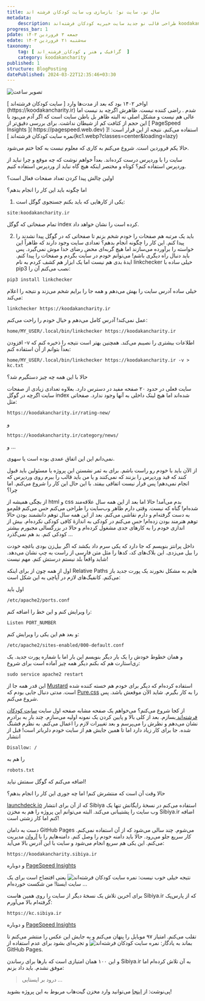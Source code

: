 ```yaml
---
title: سال نو، سایت نو؛ بازسازی وب سایت کودکان فرشته اند
metadata: 
    description: طراحی قالب نو جدید سایت خیریه کودکان فرشته‌اند koodakancharity.ir
progress_bar: 1
pdate: جمعه ۳ فروردین ۱۴۰۳
edate: سه‌شنبه ۲۱ فروردین ۱۴۰۳
taxonomy:
    tag: [ گرافیک , هنر , کودکان_فرشته_اند  ]
    category: koodakancharity
published: 1
structure: BlogPosting
datePublished: 2024-03-22T12:35:46+03:30
---
```

![ تصویر ساعت ](kc0.webp?classes=center&loading=lazy)
<div class="align-center">
</div>
اواخر ۱۴۰۲ بود که بعد از مدت‌ها وارد 
[ سایت کودکان فرشته‌اند ](https://koodakancharity.ir) 
شدم . راضی کننده نیست. ظاهرش اگرچه بد نیست اما عالی هم نیست و مشکل اصلی نه البته ظاهر بل باطن سایت است که اگر آدم می‌بود با این حجم از کثافت کم از شیطان نداشت. برای بررسی دقیق‌تر از 
[ PageSpeed Insights ]( https://pagespeed.web.dev)
استفاده می‌کنم. نتیجه از این قرار است:
![ نمره سایت کودکان فرشته‌اند  ](kc1.webp?classes=center&loading=lazy)

حالا یکم فروردین است. شروع می‌کنم به کاری که معلوم نیست به کجا ختم می‌شود.

سایت را با وردپرس درست کرده‌اند. بعداً خواهم نوشت که چه موقع و چرا نباید از وردپرس استفاده کنم؟ کوتاه و مختصر اینکه هیچ گاه نباید از وردپرس استفاده کنیم. 

اولین چالش پیدا کردن تعداد صفحات فعال است؟ 

اما چگونه باید این کار را انجام بدهم؟

1. یکی از کارهایی که باید بکنم جستجوی گوگل است:

```
site:koodakancharity.ir
```

تمام صفحاتی که گوگل index کرده است را نشان خواهد داد.

2. باید یک مرتبه هم صفحات را خودم شخم بزنم تا صفحاتی که در گوگل پیدا نشدند را پیدا کنم. این کار را چگونه انجام بدهم؟ تعدادی سایت وجود دارند که ظاهراً این خواسته را برآورده می‌سازند اما هیچ گربه‌ای محض رضای خدا موش نمی‌گیرد. پس باید دنبال راه دیگری باشم! می‌توانم خودم در سایت بگردم و صفحات را پیدا کنم. ایدهٔ بدی هم نیست اما یک ابزار هم کشف کردم به نام linkchecker
خیلی ساده با pip3 نصب می‌کنم آن را:
```
pip3 install linkchecker
```

خیلی ساده آدرس سایت را بهش می‌دهم و همه جا را برایم شخم می‌زند و نتیجه را اعلام می‌کند:
```
linkchecker https://koodakancharity.ir
```

عمل نمی‌کند! آدرس کامل می‌دهم و خیال خودم را راحت می‌کنم:
```
home/MY_USER/.local/bin/linkchecker https://koodakancharity.ir
```

افزودن -v اطلاعات بیشتری را نصیبم می‌کند. همچنین بهتر است نتیجه را ذخیره کنم که بعداً بتوانم از آن استفاده کنم:
```
home/MY_USER/.local/bin/linkchecker https://koodakancharity.ir -v > kc.txt
```

حالا با این همه چه چیز دستگیرم شد؟

سایت فعلی در حدود ۲۰ صفحه مفید در دسترس دارد. بعلاوه تعدادی زیادی از صفحات سایت اگرچه در گوگل index شده‌اند اما هیچ لینک داخلی به آنها وجود ندارد. صفحاتی مثل:
```
https://koodakancharity.ir/rating-new/
```
و
```
https://koodakancharity.ir/category/news/
```
و ...

نمی‌دانم این این اتفاق عمدی بوده است یا سهوی. 

از الآن باید با خودم رو راست باشم. برای به ثمر نشستن این پروژه یا مسئولین باید قبول کنند که قید وردپرس را بزنند که نمی‌کنند و یا من باید قالب را ببرم روی وردپرس که انجام نمی‌دهم! پس قرار نیست اتفاقی بیفتد. با این حال این کار را شروع می‌کنم. اما چرا؟

از بچگی همیشه از 
html
و
css 
بدم می‌آمد! حالا اما بعد از این همه سال علاقه‌مند شده‌ام! گناه که نیست. وقتی دارم ظاهر وب‌سایت را طراحی می‌کنم حس می‌کنم قلم‌مو به دست گرفته‌ام و دارم نقاشی می‌کنم. بعد از این همه سال توهم دانشمند بودن حالا توهم هنرمند بودن زده‌ام! حس می‌کنم در کودکی به اندازهٔ کافی کودکی نکرده‌ام. بیش از اندازی خودم را به کارهای جدی مشغول کرده‌ام و حالا در بزرگسالی مجبورم بیشتر کودکی کنم. بد هم نمی‌گذرد ...

داخل پرانتز بنویسم که جا دارد که یکی سرم داد بکشد که اگر بیل‌زن بودی باغچه خودت را بیل می‌زدی. این بلاک‌های کد، کدها را مثل متن فارسی از راست به چپ نشان می‌دهد. شاید واقعاً بلد نیستم درستش کنم. مهم نیست!

اول از همه چون از برای اینکه 
Relative Paths
هایم به مشکل نخورند یک پورت جدید باز می‌کنم. کانفیگ‌های لازم در آپاچی به این شکل است:

اول باید 
```
/etc/apache2/ports.conf
```

را ویرایش کنم و این خط را اضافه کنم:
```
Listen PORT_NUMBER
```
و بعد هم این یکی را ویرایش کنم:
```
/etc/apache2/sites-enabled/000-default.conf
```
و همان خطوط خودش را یک بار دیگر بنویسم این بار اما با شماره پورت جدید. یک ری‌استارت هم که بکنم دیگر همه چیز آماده است برای شروع:
```
sudo service apache2 restart
```

این قدر همه جا از 
[Mustard]( https://kylelogue.github.io/mustard-ui/index.html )
استفاده کرده‌ام که دیگر برای خودم هم خسته کننده شده است. مدتی دنبال جایی بودم که 
[Pure.css](https://purecss.io/)
را به کار بگیرم. شاید الآن موقعش باشد. پس شروع می‌کنم. 

از کجا شروع می‌کنم؟ می‌خواهم یک صفحه مشابه صفحه اول سایت
[ سایت کودکان فرشته‌اند ](https://koodakancharity.ir)
بسازم. بعد از کلی بالا و پایین کردن یک نمونه اولیه می‌سازم. چند بار به برادرم نشان می‌دهم و نظرش را می‌پرسم و بعد تغییرات لازم را اعمال می‌کنم. به نظرم قشنگ شده. جا برای کار زیاد دارد اما تا همین جایش هم از سایت خودم دلرباتر است! قبل از انتشار
```
Disallow: /
```
را هم به 
```
robots.txt
```
اضافه می‌کنم که گوگل سمتش نیاید!


حالا وقت آن است که منتشرش کنم! اما چه جوری این کار را انجام بدهم؟

[launchdeck.io](https://launchdeck.io)
که از آن برای انتشار 
Sibiya
استفاده می‌کنم در نسخهٔ رایگانش تنها یک وب سایت را پشتیبانی می‌کند. البته می‌توانم این پروژه را هم به مخزن Sibiya.ir اضافه کنم اما کار زشتی است!

دست به دامان 
GitHub Pages
می‌شوم. چند سالی می‌شود که از آن استفاده نمی‌کنم. کار سریع جلو می‌رود. حالا باید دامنه خودم را وصل کنم. دامنه‌هایم را با
[آروان](https://arvancloud.ir) 
مدیریت می‌کنم. این یکی هم سریع انجام می‌شود و سایت با این آدرس بالا می‌آید:
```
https://koodakancharity.sibiya.ir
```
و دوباره 
[ PageSpeed Insights ]( https://pagespeed.web.dev)

نتیجه خیلی خوب نیست:
![ نمره سایت کودکان فرشته‌اند  ](kc2.webp?classes=center&loading=lazy)
 یعنی افتضاح است برای یک سایت ایستا! من شکست خورده‌ام ...

برای آخرین تلاش یک نسخهٔ دیگر از سایت را روی همین هاست Sibiya.ir که از پارس‌پک گرفته‌ام بالا می‌آورم:
```
https://kc.sibiya.ir
```
و دوباره 
[ PageSpeed Insights ]( https://pagespeed.web.dev)

تقلب می‌کنم. امتیاز ۹۷ موبایل را پنهان می‌کنم و به جایش این عکس را منتشر می‌کنم تا بماند به یادگار:
![ نمره سایت کودکان فرشته‌اند  ](kc3.webp?classes=center&loading=lazy)
و تجربه‌ای بشود برای عدم استفاده از 
GitHub Pages.

و این ۱۰۰ همان امتیازی است که بارها برای رساندن Sibiya.ir به آن تلاش کرده‌ام اما موفق نشدم. باید داد بزنم:

> درود بر ایستایی ...

پی‌نوشت: از
[اینجا](https://github.com/shaban532/koodakancharity.io/)
می‌توانید وارد مخزن گیت‌هاب مربوط به این پروژه بشوید!